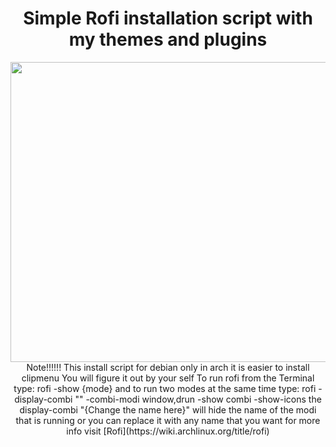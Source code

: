 <div align="center">
    <h1>Simple Rofi installation script with my themes and plugins</h1>
</div>
<div align="center">
    <image align="righ" width="720px" height="480px" src="./assets/rofi.png"/>
</div>
<div align="center">
Note!!!!!!
This install script for debian only in arch it is easier to install clipmenu You will figure it out by your self
To run rofi from the Terminal type:
rofi -show {mode}
and to run two modes at the same time type:
rofi -display-combi "" -combi-modi window,drun -show combi -show-icons
the display-combi "{Change the name here}" will hide the name of the modi that is running or you can replace it with any name that you want 
for more info visit [Rofi](https://wiki.archlinux.org/title/rofi)
<div>
